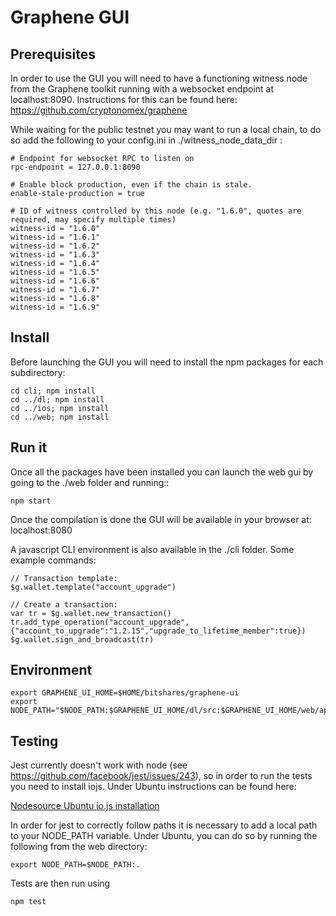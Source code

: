 Graphene GUI
============

## Prerequisites
In order to use the GUI you will need to have a functioning witness node from the Graphene toolkit running with a websocket endpoint at localhost:8090. Instructions for this can be found here: https://github.com/cryptonomex/graphene 

While waiting for the public testnet you may want to run a local chain, to do so add the following to your config.ini in ./witness_node_data_dir :

```
# Endpoint for websocket RPC to listen on
rpc-endpoint = 127.0.0.1:8090

# Enable block production, even if the chain is stale.
enable-stale-production = true

# ID of witness controlled by this node (e.g. "1.6.0", quotes are required, may specify multiple times)
witness-id = "1.6.0"
witness-id = "1.6.1"
witness-id = "1.6.2"
witness-id = "1.6.3"
witness-id = "1.6.4"
witness-id = "1.6.5"
witness-id = "1.6.6"
witness-id = "1.6.7"
witness-id = "1.6.8"
witness-id = "1.6.9"
```

## Install
Before launching the GUI you will need to install the npm packages for each subdirectory:
```
cd cli; npm install
cd ../dl; npm install
cd ../ios; npm install
cd ../web; npm install
```

## Run it

Once all the packages have been installed you can launch the web gui by going to the ./web folder and running::

```
npm start
```

Once the compilation is done the GUI will be available in your browser at: localhost:8080

A javascript CLI environment is also available in the ./cli folder. Some example commands:

```
// Transaction template:
$g.wallet.template("account_upgrade")

// Create a transaction:
var tr = $g.wallet.new_transaction()
tr.add_type_operation("account_upgrade", {"account_to_upgrade":"1.2.15","upgrade_to_lifetime_member":true})
$g.wallet.sign_and_broadcast(tr) 
```

## Environment
```
export GRAPHENE_UI_HOME=$HOME/bitshares/graphene-ui
export NODE_PATH="$NODE_PATH:$GRAPHENE_UI_HOME/dl/src:$GRAPHENE_UI_HOME/web/app"
```

## Testing
Jest currently doesn't work with node (see https://github.com/facebook/jest/issues/243), so in order to run the tests you need to install iojs. Under Ubuntu instructions can be found here:

[Nodesource Ubuntu io.js installation](https://nodesource.com/blog/nodejs-v012-iojs-and-the-nodesource-linux-repositories "Nodesource iojs")

In order for jest to correctly follow paths it is necessary to add a local path to your NODE_PATH variable. Under Ubuntu, you can do so by running the following from the web directory:

```
export NODE_PATH=$NODE_PATH:.
```

Tests are then run using 

```
npm test
```


